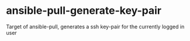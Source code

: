 # ansible-pull-generate-key-pair
Target of ansible-pull, generates a ssh key-pair for the currently logged in user
